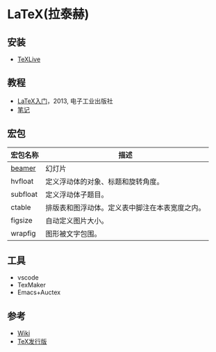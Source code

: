 # LaTeX(拉泰赫)

## 安装

- [TeXLive](./TeXLive.md)

## 教程 
   - [LaTeX入门](http://item.jd.com/11258469.html)，2013, 电子工业出版社
   - [笔记](https://github.com/yangdaweihit/latexreport)

## 宏包 

| 宏包名称              | 描述                                           |
|-----------------------|------------------------------------------------|
| [beamer](./beamer.md) | 幻灯片                                         |
| hvfloat               | 定义浮动体的对象、标题和旋转角度。             |
| subfloat              | 定义浮动体子题目。                             |
| ctable                | 排版表和图浮动体。定义表中脚注在本表宽度之内。 |
| figsize               | 自动定义图片大小。                             |
| wrapfig               | 图形被文字包围。                               |


## 工具

   - vscode
   - TexMaker
   - Emacs+Auctex

## 参考

- [Wiki](https://en.wikibooks.org/wiki/LaTeX)
- [TeX发行版](https://en.wikibooks.org/wiki/LaTeX/Installation)
